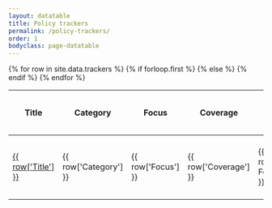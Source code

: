 ```yaml
---
layout: datatable
title: Policy trackers
permalink: /policy-trackers/
order: 1
bodyclass: page-datatable
---
```


<table>
  {% for row in site.data.trackers %}
    {% if forloop.first %}
    <thead>
      <tr>
        <th>Title</th>
        <th>Category</th>
        <th>Focus</th>
        <th>Coverage</th>
        <th>Data Format</th>
        <th>Author</th>
        <th>Target Population</th>
        <th>Sampling Method</th>
        <th>Time</th>
        <th>Interval of Data Collection</th>
        <th>Individual Level Data from Pre-COVID</th>
        <th>Number of Observations</th>
        <th>Micro Data Availablity</th>
        <th class="type">Type</th>
        <th>Level of Observation</th>
      </tr>
    </thead>
    {% else %}
    <tbody>
      <tr>
        <td>
          <a href="{{row['link']}}">
            {{ row['Title'] }}
          </a>
        </td>
        <td class="category">
          {{ row['Category'] }}
        </td>
        <td class="focus">
          {{ row['Focus'] }}
        </td>
        <td class="coverage">
          {{ row['Coverage'] }}
        </td>
        <td class="data-format">
          {{ row['Data Format'] }}
        </td>
        <td class="author">
          {{ row['By'] }}
        </td>
        <td class="target_population">
          {{ row['Target Population'] }}
        </td>
        <td class="target_population">
          {{ row['Sampling Method'] }}
        </td>
        <td class="time">
          {{ row['Time'] }}
        </td>
        <td class="data_collection_interval">
          {{ row['Interval of Data Collection'] }}
        </td>
        <td class="individual_level_data">
          {{ row['Availability of Individual Level Data from Pre-COVID'] }}
        </td>
        <td class="number_of_observations">
          {{ row['Number of Observations'] }}
        </td>
        <td class="micro_data_availability">
          {{ row['Micro Data Availablity'] }}
        </td>
        <td class="type">
          {{ row['Type'] }}
        </td>
        <td class="level_of_observation">
          {{ row['Level of Observation'] }}
        </td>
      </tr>
    </tbody>
    {% endif %}
  {% endfor %}
</table>